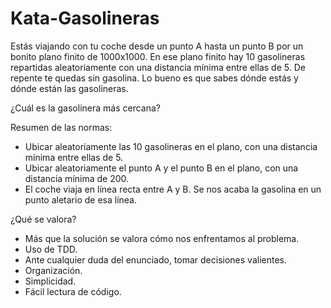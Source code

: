 ﻿Kata-Gasolineras
================

Estás viajando con tu coche desde un punto A hasta un punto B por un bonito plano finito de 1000x1000.
En ese plano finito hay 10 gasolineras repartidas aleatoriamente con una distancia mínima entre ellas de 5.
De repente te quedas sin gasolina. Lo bueno es que sabes dónde estás y dónde están las gasolineras.

¿Cuál es la gasolinera más cercana?

Resumen de las normas:
- Ubicar aleatoriamente las 10 gasolineras en el plano, con una distancia mínima entre ellas de 5.
- Ubicar aleatoriamente el punto A y el punto B en el plano, con una distancia mínima de 200.
- El coche viaja en línea recta entre A y B. Se nos acaba la gasolina en un punto aletario de esa línea.

¿Qué se valora?
- Más que la solución se valora cómo nos enfrentamos al problema.
- Uso de TDD.
- Ante cualquier duda del enunciado, tomar decisiones valientes.
- Organización.
- Simplicidad.
- Fácil lectura de código.
